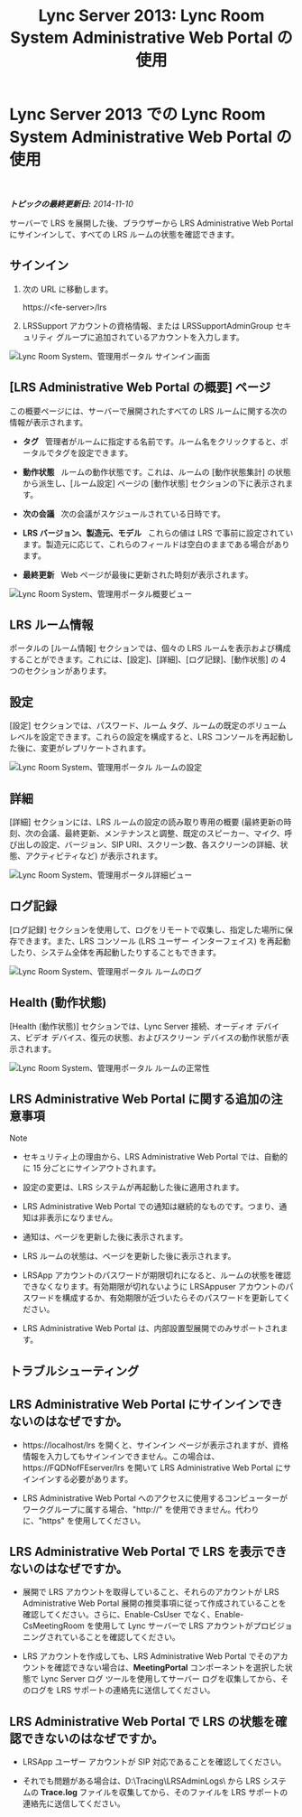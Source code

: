 ﻿---
title: 'Lync Server 2013: Lync Room System Administrative Web Portal の使用'
TOCTitle: Lync Room System Administrative Web Portal の使用
ms:assetid: c387b2a3-3e42-4642-af72-88126ed2820f
ms:mtpsurl: https://technet.microsoft.com/ja-jp/library/Dn743660(v=OCS.15)
ms:contentKeyID: 62269002
ms.date: 05/19/2016
mtps_version: v=OCS.15
ms.translationtype: HT
---

# Lync Server 2013 での Lync Room System Administrative Web Portal の使用

 

_**トピックの最終更新日:** 2014-11-10_

サーバーで LRS を展開した後、ブラウザーから LRS Administrative Web Portal にサインインして、すべての LRS ルームの状態を確認できます。

## サインイン

1.  次の URL に移動します。
    
    https://\<fe-server\>/lrs

2.  LRSSupport アカウントの資格情報、または LRSSupportAdminGroup セキュリティ グループに追加されているアカウントを入力します。

![Lync Room System、管理用ポータル サインイン画面](images/Dn436326.050bcf70-2f3b-46b2-9b96-ebd12679b713(OCS.15).png "Lync Room System、管理用ポータル サインイン画面")

## \[LRS Administrative Web Portal の概要\] ページ

この概要ページには、サーバーで展開されたすべての LRS ルームに関する次の情報が表示されます。

  - **タグ**   管理者がルームに指定する名前です。ルーム名をクリックすると、ポータルでタグを設定できます。

  - **動作状態**   ルームの動作状態です。これは、ルームの \[動作状態集計\] の状態から派生し、\[ルーム設定\] ページの \[動作状態\] セクションの下に表示されます。

  - **次の会議**   次の会議がスケジュールされている日時です。

  - **LRS バージョン、製造元、モデル**   これらの値は LRS で事前に設定されています。製造元に応じて、これらのフィールドは空白のままである場合があります。

  - **最終更新**   Web ページが最後に更新された時刻が表示されます。

![Lync Room System、管理用ポータル概要ビュー](images/Dn743660.f829ce90-dd95-4725-bd94-6870c5dcf046(OCS.15).png "Lync Room System、管理用ポータル概要ビュー")

## LRS ルーム情報

ポータルの \[ルーム情報\] セクションでは、個々の LRS ルームを表示および構成することができます。これには、\[設定\]、\[詳細\]、\[ログ記録\]、\[動作状態\] の 4 つのセクションがあります。

## 設定

\[設定\] セクションでは、パスワード、ルーム タグ、ルームの既定のボリューム レベルを設定できます。これらの設定を構成すると、LRS コンソールを再起動した後に、変更がレプリケートされます。

![Lync Room System、管理用ポータル ルームの設定](images/Dn743660.ab162e19-41ac-4991-9b2a-92575aa53eda(OCS.15).png "Lync Room System、管理用ポータル ルームの設定")

## 詳細

\[詳細\] セクションには、LRS ルームの設定の読み取り専用の概要 (最終更新の時刻、次の会議、最終更新、メンテナンスと調整、既定のスピーカー、マイク、呼び出しの設定、バージョン、SIP URI、スクリーン数、各スクリーンの詳細、状態、アクティビティなど) が表示されます。

![Lync Room System、管理用ポータル詳細ビュー](images/Dn743660.2958bbba-db74-4670-a920-87fdfb2fc22d(OCS.15).png "Lync Room System、管理用ポータル詳細ビュー")

## ログ記録

\[ログ記録\] セクションを使用して、ログをリモートで収集し、指定した場所に保存できます。また、LRS コンソール (LRS ユーザー インターフェイス) を再起動したり、システム全体を再起動したりすることもできます。

![Lync Room System、管理用ポータル ルームのログ](images/Dn743660.749aee71-deaa-4ace-a146-fe2b349f0f42(OCS.15).png "Lync Room System、管理用ポータル ルームのログ")

## Health (動作状態)

\[Health (動作状態)\] セクションでは、Lync Server 接続、オーディオ デバイス、ビデオ デバイス、復元の状態、およびスクリーン デバイスの動作状態が表示されます。

![Lync Room System、管理用ポータル ルームの正常性](images/Dn743660.8cc644f8-8e3e-42d5-9079-045d8fe9daa7(OCS.15).png "Lync Room System、管理用ポータル ルームの正常性")

## LRS Administrative Web Portal に関する追加の注意事項

> [!NOTE]  
> <ul><li><p>セキュリティ上の理由から、LRS Administrative Web Portal では、自動的に 15 分ごとにサインアウトされます。</p></li>
> <li><p>設定の変更は、LRS システムが再起動した後に適用されます。</p></li>
> <li><p>LRS Administrative Web Portal での通知は継続的なものです。つまり、通知は非表示になりません。</p></li>
> <li><p>通知は、ページを更新した後に表示されます。</p></li>
> <li><p>LRS ルームの状態は、ページを更新した後に表示されます。</p></li>
> <li><p>LRSApp アカウントのパスワードが期限切れになると、ルームの状態を確認できなくなります。有効期限が切れないように LRSAppuser アカウントのパスワードを構成するか、有効期限が近づいたらそのパスワードを更新してください。</p></li>
> <li><p>LRS Administrative Web Portal は、内部設置型展開でのみサポートされます。</p></li></ul>


## トラブルシューティング

## LRS Administrative Web Portal にサインインできないのはなぜですか。

  - https://localhost/lrs を開くと、サインイン ページが表示されますが、資格情報を入力してもサインインできません。この場合は、https://FQDNofFEserver/lrs を開いて LRS Administrative Web Portal にサインインする必要があります。

  - LRS Administrative Web Portal へのアクセスに使用するコンピューターがワークグループに属する場合、"http://" を使用できません。代わりに、"https" を使用してください。

## LRS Administrative Web Portal で LRS を表示できないのはなぜですか。

  - 展開で LRS アカウントを取得していること、それらのアカウントが LRS Administrative Web Portal 展開の推奨事項に従って作成されていることを確認してください。さらに、Enable-CsUser でなく、Enable-CsMeetingRoom を使用して Lync サーバーで LRS アカウントがプロビジョニングされていることを確認してください。

  - LRS アカウントを作成しても、LRS Administrative Web Portal でそのアカウントを確認できない場合は、**MeetingPortal** コンポーネントを選択した状態で Lync Server ログ ツールを使用してサーバー ログを収集してから、そのログを LRS サポートの連絡先に送信してください。

## LRS Administrative Web Portal で LRS の状態を確認できないのはなぜですか。

  - LRSApp ユーザー アカウントが SIP 対応であることを確認してください。

  - それでも問題がある場合は、D:\\Tracing\\LRSAdminLogs\\ から LRS システムの **Trace.log** ファイルを収集してから、そのファイルを LRS サポートの連絡先に送信してください。

